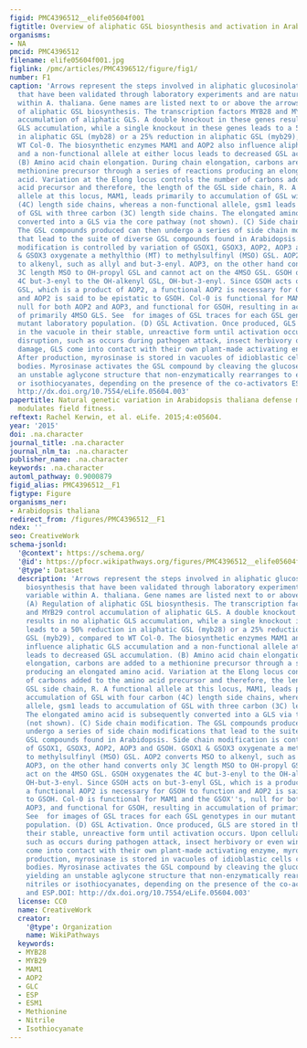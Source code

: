 ```yaml
---
figid: PMC4396512__elife05604f001
figtitle: Overview of aliphatic GSL biosynthesis and activation in Arabidopsis thaliana
organisms:
- NA
pmcid: PMC4396512
filename: elife05604f001.jpg
figlink: /pmc/articles/PMC4396512/figure/fig1/
number: F1
caption: 'Arrows represent the steps involved in aliphatic glucosinolate (GSL) biosynthesis
  that have been validated through laboratory experiments and are naturally variable
  within A. thaliana. Gene names are listed next to or above the arrows. (A) Regulation
  of aliphatic GSL biosynthesis. The transcription factors MYB28 and MYB29 control
  accumulation of aliphatic GLS. A double knockout in these genes results in no aliphatic
  GLS accumulation, while a single knockout in these genes leads to a 50% reduction
  in aliphatic GSL (myb28) or a 25% reduction in aliphatic GSL (myb29), compared to
  WT Col-0. The biosynthetic enzymes MAM1 and AOP2 also influence aliphatic GLS accumulation
  and a non-functional allele at either locus leads to decreased GSL accumulation.
  (B) Amino acid chain elongation. During chain elongation, carbons are added to a
  methionine precursor through a series of reactions producing an elongated amino
  acid. Variation at the Elong locus controls the number of carbons added to the amino
  acid precursor and therefore, the length of the GSL side chain, R. A functional
  allele at this locus, MAM1, leads primarily to accumulation of GSL with four carbon
  (4C) length side chains, whereas a non-functional allele, gsm1 leads to accumulation
  of GSL with three carbon (3C) length side chains. The elongated amino acid is subsequently
  converted into a GLS via the core pathway (not shown). (C) Side chain modification.
  The GSL compounds produced can then undergo a series of side chain modifications
  that lead to the suite of diverse GSL compounds found in Arabidopsis. Side chain
  modification is controlled by variation of GSOX1, GSOX3, AOP2, AOP3 and GSOH. GSOX1
  & GSOX3 oxygenate a methylthio (MT) to methylsulfinyl (MSO) GSL. AOP2 converts MSO
  to alkenyl, such as allyl and but-3-enyl. AOP3, on the other hand converts only
  3C length MSO to OH-propyl GSL and cannot act on the 4MSO GSL. GSOH oxygenates the
  4C but-3-enyl to the OH-alkenyl GSL, OH-but-3-enyl. Since GSOH acts on but-3-enyl
  GSL, which is a product of AOP2, a functional AOP2 is necessary for GSOH to function
  and AOP2 is said to be epistatic to GSOH. Col-0 is functional for MAM1 and the GSOX''s,
  null for both AOP2 and AOP3, and functional for GSOH, resulting in accumulation
  of primarily 4MSO GLS. See  for images of GSL traces for each GSL genotypes in our
  mutant laboratory population. (D) GSL Activation. Once produced, GLS are stored
  in the vacuole in their stable, unreactive form until activation occurs. Upon cellular
  disruption, such as occurs during pathogen attack, insect herbivory or even wind
  damage, GLS come into contact with their own plant-made activating enzyme, myrosinase.
  After production, myrosinase is stored in vacuoles of idioblastic cells called myrosin
  bodies. Myrosinase activates the GSL compound by cleaving the glucose moiety, yielding
  an unstable aglycone structure that non-enzymatically rearranges to either nitriles
  or isothiocyanates, depending on the presence of the co-activators ESM1 and ESP.DOI:
  http://dx.doi.org/10.7554/eLife.05604.003'
papertitle: Natural genetic variation in Arabidopsis thaliana defense metabolism genes
  modulates field fitness.
reftext: Rachel Kerwin, et al. eLife. 2015;4:e05604.
year: '2015'
doi: .na.character
journal_title: .na.character
journal_nlm_ta: .na.character
publisher_name: .na.character
keywords: .na.character
automl_pathway: 0.9000879
figid_alias: PMC4396512__F1
figtype: Figure
organisms_ner:
- Arabidopsis thaliana
redirect_from: /figures/PMC4396512__F1
ndex: ''
seo: CreativeWork
schema-jsonld:
  '@context': https://schema.org/
  '@id': https://pfocr.wikipathways.org/figures/PMC4396512__elife05604f001.html
  '@type': Dataset
  description: 'Arrows represent the steps involved in aliphatic glucosinolate (GSL)
    biosynthesis that have been validated through laboratory experiments and are naturally
    variable within A. thaliana. Gene names are listed next to or above the arrows.
    (A) Regulation of aliphatic GSL biosynthesis. The transcription factors MYB28
    and MYB29 control accumulation of aliphatic GLS. A double knockout in these genes
    results in no aliphatic GLS accumulation, while a single knockout in these genes
    leads to a 50% reduction in aliphatic GSL (myb28) or a 25% reduction in aliphatic
    GSL (myb29), compared to WT Col-0. The biosynthetic enzymes MAM1 and AOP2 also
    influence aliphatic GLS accumulation and a non-functional allele at either locus
    leads to decreased GSL accumulation. (B) Amino acid chain elongation. During chain
    elongation, carbons are added to a methionine precursor through a series of reactions
    producing an elongated amino acid. Variation at the Elong locus controls the number
    of carbons added to the amino acid precursor and therefore, the length of the
    GSL side chain, R. A functional allele at this locus, MAM1, leads primarily to
    accumulation of GSL with four carbon (4C) length side chains, whereas a non-functional
    allele, gsm1 leads to accumulation of GSL with three carbon (3C) length side chains.
    The elongated amino acid is subsequently converted into a GLS via the core pathway
    (not shown). (C) Side chain modification. The GSL compounds produced can then
    undergo a series of side chain modifications that lead to the suite of diverse
    GSL compounds found in Arabidopsis. Side chain modification is controlled by variation
    of GSOX1, GSOX3, AOP2, AOP3 and GSOH. GSOX1 & GSOX3 oxygenate a methylthio (MT)
    to methylsulfinyl (MSO) GSL. AOP2 converts MSO to alkenyl, such as allyl and but-3-enyl.
    AOP3, on the other hand converts only 3C length MSO to OH-propyl GSL and cannot
    act on the 4MSO GSL. GSOH oxygenates the 4C but-3-enyl to the OH-alkenyl GSL,
    OH-but-3-enyl. Since GSOH acts on but-3-enyl GSL, which is a product of AOP2,
    a functional AOP2 is necessary for GSOH to function and AOP2 is said to be epistatic
    to GSOH. Col-0 is functional for MAM1 and the GSOX''s, null for both AOP2 and
    AOP3, and functional for GSOH, resulting in accumulation of primarily 4MSO GLS.
    See  for images of GSL traces for each GSL genotypes in our mutant laboratory
    population. (D) GSL Activation. Once produced, GLS are stored in the vacuole in
    their stable, unreactive form until activation occurs. Upon cellular disruption,
    such as occurs during pathogen attack, insect herbivory or even wind damage, GLS
    come into contact with their own plant-made activating enzyme, myrosinase. After
    production, myrosinase is stored in vacuoles of idioblastic cells called myrosin
    bodies. Myrosinase activates the GSL compound by cleaving the glucose moiety,
    yielding an unstable aglycone structure that non-enzymatically rearranges to either
    nitriles or isothiocyanates, depending on the presence of the co-activators ESM1
    and ESP.DOI: http://dx.doi.org/10.7554/eLife.05604.003'
  license: CC0
  name: CreativeWork
  creator:
    '@type': Organization
    name: WikiPathways
  keywords:
  - MYB28
  - MYB29
  - MAM1
  - AOP2
  - GLC
  - ESP
  - ESM1
  - Methionine
  - Nitrile
  - Isothiocyanate
---
```

